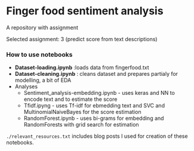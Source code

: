 # Finger food sentiment analysis

A repository with assignment

Selected assignment: 3 (predict score from text descriptions)

### How to use notebooks

- **Dataset-loading.ipynb** :loads data from fingerfood.txt
- **Dataset-cleaning.ipynb** : cleans dataset and prepares partialy for modelling, a bit of EDA
- Analyses
  - Sentiment_analysis-embedding.ipynb - uses keras and NN to encode text and to estimate the score
  - Tfidf.ipyng - uses Tf-idf for ebmedding text and SVC and MultinomialNaiveBayes for the score estimation
  - RandomForest.ipynb - uses bi-grams for embedding and RandomForests with grid search for estimation
  
`./relevant_resources.txt` includes blog posts I used for creation of these notebooks.
